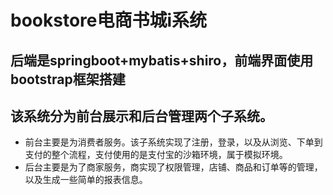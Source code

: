 # bookstore电商书城i系统
## 后端是springboot+mybatis+shiro，前端界面使用bootstrap框架搭建  
## 该系统分为前台展示和后台管理两个子系统。  
- 前台主要是为消费者服务。该子系统实现了注册，登录，以及从浏览、下单到支付的整个流程，支付使用的是支付宝的沙箱环境，属于模拟环境。  
- 后台主要是为了商家服务，商实现了权限管理，店铺、商品和订单等的管理，以及生成一些简单的报表信息。  
